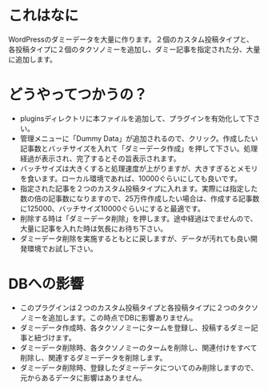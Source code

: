 # これはなに
WordPressのダミーデータを大量に作ります。２個のカスタム投稿タイプと、各投稿タイプに２個のタクソノミーを追加し、ダミー記事を指定された分、大量に追加します。

# どうやってつかうの？
- pluginsディレクトリに本ファイルを追加して、プラグインを有効化して下さい。
- 管理メニューに「Dummy Data」が追加されるので、クリック。作成したい記事数とバッチサイズを入れて「ダミーデータ作成」を押して下さい。処理経過が表示され、完了するとその旨表示されます。
- バッチサイズは大きくすると処理速度が上がりますが、大きすぎるとメモリを食います。ローカル環境であれば、10000ぐらいにしても良いです。
- 指定された記事を２つのカスタム投稿タイプに入れます。実際には指定した数の倍の記事数になりますので、25万件作成したい場合は、作成する記事数に125000、バッチサイズ10000ぐらいにすると最適です。
- 削除する時は「ダミーデータ削除」を押します。途中経過はでませんので、大量に記事を入れた時は気長にお待ち下さい。
- ダミーデータ削除を実施するともとに戻しますが、データが汚れても良い開発環境でお試し下さい。

# DBへの影響
- このプラグインは２つのカスタム投稿タイプと各投稿タイプに２つのタクソノミーを追加します。この時点でDBに影響ありません。
- ダミーデータ作成時、各タクソノミーにタームを登録し、投稿するダミー記事と紐づけます。
- ダミーデータ削除時、各タクソノミーのタームを削除し、関連付けをすべて削除し、関連するダミーデータを削除します。
- ダミーデータ削除時、登録したダミーデータについてのみ削除しますので、元からあるデータに影響はありません。
  


